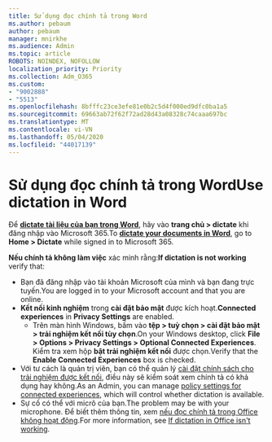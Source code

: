 ```yaml
---
title: Sử dụng đọc chính tả trong Word
ms.author: pebaum
author: pebaum
manager: mnirkhe
ms.audience: Admin
ms.topic: article
ROBOTS: NOINDEX, NOFOLLOW
localization_priority: Priority
ms.collection: Adm_O365
ms.custom:
- "9002888"
- "5513"
ms.openlocfilehash: 8bfffc23ce3efe81e0b2c5d4f000ed9dfc0ba1a5
ms.sourcegitcommit: 69663ab72f62f72ad28d43a08328c74caaa697bc
ms.translationtype: MT
ms.contentlocale: vi-VN
ms.lasthandoff: 05/04/2020
ms.locfileid: "44017139"
---
```

# <a name="use-dictation-in-word"></a><span data-ttu-id="4c9d0-102">Sử dụng đọc chính tả trong Word</span><span class="sxs-lookup"><span data-stu-id="4c9d0-102">Use dictation in Word</span></span>

<span data-ttu-id="4c9d0-103">Để **[dictate tài liệu của bạn trong Word](https://support.office.com/article/dictate-your-documents-in-word-3876e05f-3fcc-418f-b8ab-db7ce0d11d3c)**, hãy vào **trang chủ > dictate** khi đăng nhập vào Microsoft 365.</span><span class="sxs-lookup"><span data-stu-id="4c9d0-103">To **[dictate your documents in Word](https://support.office.com/article/dictate-your-documents-in-word-3876e05f-3fcc-418f-b8ab-db7ce0d11d3c)**, go to **Home > Dictate** while signed in to Microsoft 365.</span></span>

<span data-ttu-id="4c9d0-104">**Nếu chính tả không làm việc** xác minh rằng:</span><span class="sxs-lookup"><span data-stu-id="4c9d0-104">**If dictation is not working** verify that:</span></span>

- <span data-ttu-id="4c9d0-105">Bạn đã đăng nhập vào tài khoản Microsoft của mình và bạn đang trực tuyến.</span><span class="sxs-lookup"><span data-stu-id="4c9d0-105">You are logged in to your Microsoft account and that you are online.</span></span>
- <span data-ttu-id="4c9d0-106">**Kết nối kinh nghiệm** trong **cài đặt bảo mật** được kích hoạt.</span><span class="sxs-lookup"><span data-stu-id="4c9d0-106">**Connected experiences** in **Privacy Settings** are enabled.</span></span> 
    - <span data-ttu-id="4c9d0-107">Trên màn hình Windows, bấm vào **tệp > tuỳ chọn > cài đặt bảo mật > trải nghiệm kết nối tùy chọn**.</span><span class="sxs-lookup"><span data-stu-id="4c9d0-107">On your Windows desktop, click **File > Options > Privacy Settings > Optional Connected Experiences**.</span></span> <span data-ttu-id="4c9d0-108">Kiểm tra xem hộp **bật trải nghiệm kết nối** được chọn.</span><span class="sxs-lookup"><span data-stu-id="4c9d0-108">Verify that the **Enable Connected Experiences** box is checked.</span></span>
- <span data-ttu-id="4c9d0-109">Với tư cách là quản trị viên, bạn có thể quản lý [cài đặt chính sách cho trải nghiệm được kết nối](https://docs.microsoft.com/deployoffice/privacy/manage-privacy-controls#policy-settings-for-connected-experiences), điều này sẽ kiểm soát xem chính tả có khả dụng hay không.</span><span class="sxs-lookup"><span data-stu-id="4c9d0-109">As an Admin, you can manage [policy settings for connected experiences](https://docs.microsoft.com/deployoffice/privacy/manage-privacy-controls#policy-settings-for-connected-experiences), which will control whether dictation is available.</span></span>
- <span data-ttu-id="4c9d0-110">Sự cố có thể với micrô của bạn.</span><span class="sxs-lookup"><span data-stu-id="4c9d0-110">The problem may be with your microphone.</span></span> <span data-ttu-id="4c9d0-111">Để biết thêm thông tin, xem [nếu đọc chính tả trong Office không hoạt động](https://support.office.com/article/If-dictation-in-Office-isn-t-working-3a740b4a-19d5-461c-b59a-d82172707fd4#OfficeVersion=Web).</span><span class="sxs-lookup"><span data-stu-id="4c9d0-111">For more information, see [If dictation in Office isn't working](https://support.office.com/article/If-dictation-in-Office-isn-t-working-3a740b4a-19d5-461c-b59a-d82172707fd4#OfficeVersion=Web).</span></span>

